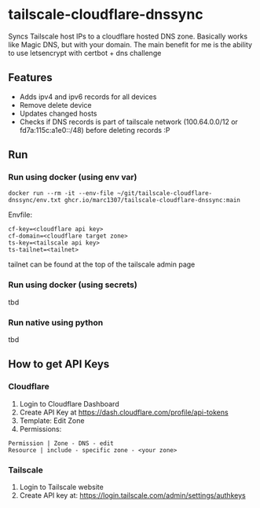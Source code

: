 # tailscale-cloudflare-dnssync
Syncs Tailscale host IPs to a cloudflare hosted DNS zone.
Basically works like Magic DNS, but with your domain.
The main benefit for me is the ability to use letsencrypt with certbot + dns challenge

## Features
- Adds ipv4 and ipv6 records for all devices
- Remove delete device
- Updates changed hosts
- Checks if DNS records is part of tailscale network (100.64.0.0/12 or fd7a:115c:a1e0::/48) before deleting records :P

## Run
### Run using docker (using env var)
```
docker run --rm -it --env-file ~/git/tailscale-cloudflare-dnssync/env.txt ghcr.io/marc1307/tailscale-cloudflare-dnssync:main
```
Envfile:
```env
cf-key=<cloudflare api key>
cf-domain=<cloudflare target zone>
ts-key=<tailscale api key>
ts-tailnet=<tailnet>
```
tailnet can be found at the top of the tailscale admin page

### Run using docker (using secrets)
tbd

### Run native using python
tbd

## How to get API Keys
### Cloudflare
1. Login to Cloudflare Dashboard
2. Create API Key at https://dash.cloudflare.com/profile/api-tokens
3. Template: Edit Zone
4. Permissions: 
```
Permission | Zone - DNS - edit
Resource | include - specific zone - <your zone>
```

### Tailscale
1. Login to Tailscale website
2. Create API key at: https://login.tailscale.com/admin/settings/authkeys


